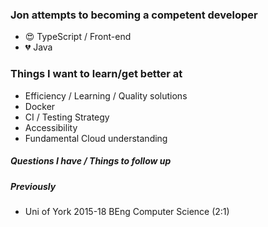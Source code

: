 ### Jon attempts to becoming a competent developer
- 😍 TypeScript / Front-end 
- 💔 Java

### Things I want to learn/get better at
- Efficiency / Learning / Quality solutions
- Docker 
- CI / Testing Strategy
- Accessibility
- Fundamental Cloud understanding


##### Questions I have / Things to follow up 


##### Previously

- Uni of York 2015-18 BEng Computer Science (2:1)




<!---
jonderrick/jonderrick is a ✨ special ✨ repository because its `README.md` (this file) appears on your GitHub profile.
You can click the Preview link to take a look at your changes.
--->
